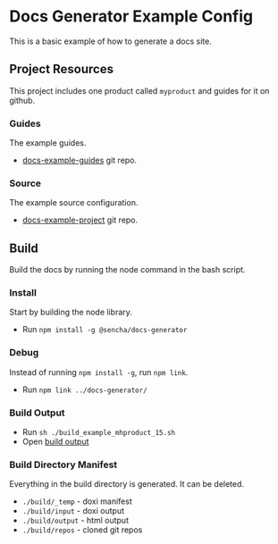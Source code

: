 # Docs Generator Example Config
This is a basic example of how to generate a docs site.

## Project Resources
This project includes one product called `myproduct` and guides for it on github. 

### Guides
The example guides. 

* [docs-example-guides](https://github.com/sencha/docs-example-guides) git repo.

### Source
The example source configuration.

* [docs-example-project](https://github.com/sencha/docs-example-project) git repo.


## Build
Build the docs by running the node command in the bash script.  

### Install
Start by building the node library.

* Run `npm install -g @sencha/docs-generator`

### Debug
Instead of running `npm install -g`, run `npm link`.

* Run `npm link ../docs-generator/`

### Build Output

* Run `sh ./build_example_mhproduct_15.sh`
* Open [build output](./build/output)

### Build Directory Manifest
Everything in the build directory is generated. 
It can be deleted.

* `./build/_temp` - doxi manifest
* `./build/input` - doxi output
* `./build/output` - html output
* `./build/repos` - cloned git repos
